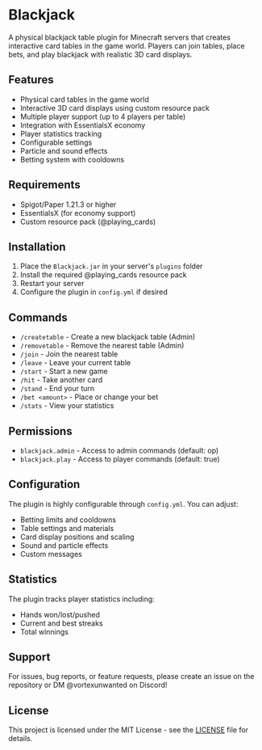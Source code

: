 # Blackjack

A physical blackjack table plugin for Minecraft servers that creates interactive card tables in the game world. Players can join tables, place bets, and play blackjack with realistic 3D card displays.

## Features

- Physical card tables in the game world
- Interactive 3D card displays using custom resource pack
- Multiple player support (up to 4 players per table)
- Integration with EssentialsX economy
- Player statistics tracking
- Configurable settings
- Particle and sound effects
- Betting system with cooldowns

## Requirements

- Spigot/Paper 1.21.3 or higher
- EssentialsX (for economy support)
- Custom resource pack (@playing_cards)

## Installation

1. Place the `Blackjack.jar` in your server's `plugins` folder
2. Install the required @playing_cards resource pack
3. Restart your server
4. Configure the plugin in `config.yml` if desired

## Commands

- `/createtable` - Create a new blackjack table (Admin)
- `/removetable` - Remove the nearest table (Admin)
- `/join` - Join the nearest table
- `/leave` - Leave your current table
- `/start` - Start a new game
- `/hit` - Take another card
- `/stand` - End your turn
- `/bet <amount>` - Place or change your bet
- `/stats` - View your statistics

## Permissions

- `blackjack.admin` - Access to admin commands (default: op)
- `blackjack.play` - Access to player commands (default: true)

## Configuration

The plugin is highly configurable through `config.yml`. You can adjust:

- Betting limits and cooldowns
- Table settings and materials
- Card display positions and scaling
- Sound and particle effects
- Custom messages

## Statistics

The plugin tracks player statistics including:
- Hands won/lost/pushed
- Current and best streaks
- Total winnings

## Support

For issues, bug reports, or feature requests, please create an issue on the repository or DM @vortexunwanted on Discord!

## License

This project is licensed under the MIT License - see the [LICENSE](LICENSE) file for details. 